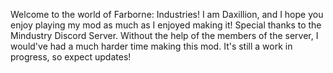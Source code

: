 Welcome to the world of Farborne: Industries!
I am Daxillion, and I hope you enjoy playing my mod as much as I enjoyed making it!
Special thanks to the Mindustry Discord Server.
Without the help of the members of the server, I would've had a much harder time making this mod.
It's still a work in progress, so expect updates!
